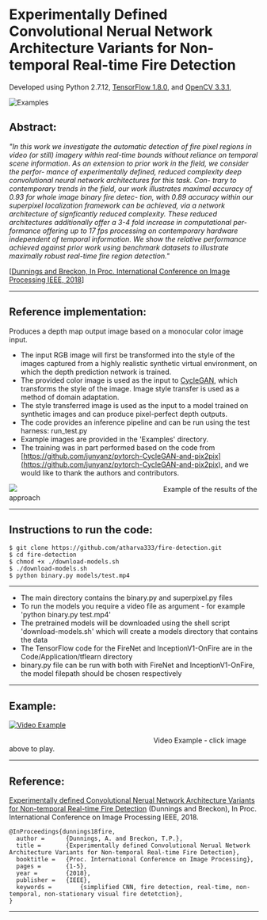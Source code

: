 # Experimentally Defined Convolutional Nerual Network Architecture Variants for Non-temporal Real-time Fire Detection

Developed using Python 2.7.12, [TensorFlow 1.8.0](https://www.tensorflow.org/install/), and [OpenCV 3.3.1](http://www.opencv.org),

![Examples](https://github.com/atharva333/fire-detection/blob/master/Images/binary-ex.png)
[](https://github.com/atharva333/fire-detection/blob/master/Images/SP_Partial.png)
&nbsp;&nbsp;&nbsp;&nbsp;&nbsp;&nbsp;&nbsp;&nbsp;&nbsp;&nbsp;&nbsp;&nbsp;&nbsp;&nbsp;&nbsp;&nbsp;
&nbsp;&nbsp;&nbsp;&nbsp;&nbsp;&nbsp;&nbsp;&nbsp;&nbsp;&nbsp;&nbsp;&nbsp;&nbsp;&nbsp;&nbsp;&nbsp;
&nbsp;&nbsp;&nbsp;&nbsp;&nbsp;&nbsp;&nbsp;&nbsp;&nbsp;&nbsp;&nbsp;&nbsp;&nbsp;&nbsp;&nbsp;&nbsp;
&nbsp;&nbsp;&nbsp;&nbsp;&nbsp;&nbsp;&nbsp;&nbsp;&nbsp;&nbsp;&nbsp;&nbsp;&nbsp;&nbsp;&nbsp;&nbsp;
&nbsp;&nbsp;&nbsp;&nbsp;&nbsp;&nbsp;&nbsp;&nbsp;&nbsp;&nbsp;&nbsp;&nbsp;&nbsp;&nbsp;&nbsp;&nbsp;

## Abstract:

_"In  this  work  we  investigate  the  automatic  detection  of  fire
pixel  regions  in  video  (or  still)  imagery  within  real-time
bounds without reliance on temporal scene information.  As
an extension to prior work in the field, we consider the perfor-
mance  of  experimentally  defined,  reduced  complexity  deep
convolutional neural network architectures for this task. Con-
trary to contemporary trends in the field, our work illustrates
maximal accuracy of 0.93 for whole image binary fire detec-
tion,  with  0.89  accuracy  within  our  superpixel  localization
framework  can  be  achieved,  via  a  network  architecture  of
signficantly reduced complexity. These reduced architectures
additionally  offer  a  3-4  fold  increase  in  computational  per-
formance offering up to 17 fps processing on contemporary
hardware  independent  of  temporal  information.    We  show
the  relative  performance  achieved  against  prior  work  using
benchmark datasets to illustrate maximally robust real-time
fire region detection."_

[[Dunnings and Breckon, In Proc. International Conference on Image Processing IEEE, 2018](http://breckon.eu/toby/publications/papers/dunnings18fire.pdf)]

---

## Reference implementation:
Produces a depth map output image based on a monocular color image input.
* The input RGB image will first be transformed into the style of the images captured from a highly realistic synthetic virtual environment, on which the depth prediction network is trained.
* The provided color image is used as the input to [CycleGAN](https://junyanz.github.io/CycleGAN/), which transforms the style of the image. Image style transfer is used as a method of domain adaptation.
* The style transferred image is used as the input to a model trained on synthetic images and can produce pixel-perfect depth outputs.
* The code provides an inference pipeline and can be run using the test harness: run_test.py
* Example images are provided in the 'Examples' directory.
* The training was in part performed based on the code from [https://github.com/junyanz/pytorch-CycleGAN-and-pix2pix](https://github.com/junyanz/pytorch-CycleGAN-and-pix2pix), and we would like to thank the authors and contributors.


![](https://github.com/atapour/styleDepth-Inference/blob/master/imgs/sample.png)
&nbsp;&nbsp;&nbsp;&nbsp;&nbsp;&nbsp;&nbsp;&nbsp;&nbsp;&nbsp;&nbsp;&nbsp;&nbsp;&nbsp;&nbsp;&nbsp;
&nbsp;&nbsp;&nbsp;&nbsp;&nbsp;&nbsp;&nbsp;&nbsp;&nbsp;&nbsp;&nbsp;&nbsp;&nbsp;&nbsp;&nbsp;&nbsp;
&nbsp;&nbsp;&nbsp;&nbsp;&nbsp;&nbsp;&nbsp;&nbsp;&nbsp;&nbsp;&nbsp;&nbsp;&nbsp;&nbsp;&nbsp;&nbsp;
&nbsp;&nbsp;&nbsp;&nbsp;&nbsp;&nbsp;&nbsp;&nbsp;&nbsp;&nbsp;&nbsp;&nbsp;&nbsp;&nbsp;&nbsp;&nbsp;
&nbsp;&nbsp;&nbsp;&nbsp;&nbsp;&nbsp;Example of the results of the approach

---
## Instructions to run the code:

```
$ git clone https://github.com/atharva333/fire-detection.git
$ cd fire-detection
$ chmod +x ./download-models.sh
$ ./download-models.sh
$ python binary.py models/test.mp4
```
---

* The main directory contains the binary.py and superpixel.py files
* To run the models you require a video file as argument - for example 'python binary.py test.mp4'
* The pretrained models will be downloaded using the shell script 'download-models.sh' which will create a models directory that contains the data
* The TensorFlow code for the FireNet and InceptionV1-OnFire are in the Code/Application/tflearn directory
* binary.py file can be run with both with FireNet and InceptionV1-OnFire, the model filepath should be chosen respectively

---


## Example:
[![Video Example](https://github.com/atapour/styleDepth-Inference/blob/master/imgs/thumbnail.jpg)](https://vimeo.com/260393753 "Video Example - Click to Play")

&nbsp;&nbsp;&nbsp;&nbsp;&nbsp;&nbsp;&nbsp;&nbsp;&nbsp;&nbsp;&nbsp;&nbsp;&nbsp;&nbsp;&nbsp;&nbsp;
&nbsp;&nbsp;&nbsp;&nbsp;&nbsp;&nbsp;&nbsp;&nbsp;&nbsp;&nbsp;&nbsp;&nbsp;&nbsp;&nbsp;&nbsp;&nbsp;
&nbsp;&nbsp;&nbsp;&nbsp;&nbsp;&nbsp;&nbsp;&nbsp;&nbsp;&nbsp;&nbsp;&nbsp;&nbsp;&nbsp;&nbsp;&nbsp;
&nbsp;&nbsp;&nbsp;&nbsp;&nbsp;&nbsp;&nbsp;&nbsp;&nbsp;&nbsp;&nbsp;&nbsp;&nbsp;&nbsp;&nbsp;&nbsp;
&nbsp;&nbsp;&nbsp;&nbsp;&nbsp;&nbsp;Video Example - click image above to play.

---

## Reference:

[Experimentally defined Convolutional Nerual Network Architecture Variants for Non-temporal Real-time Fire Detection](http://breckon.eu/toby/publications/papers/dunnings18fire.pdf)
(Dunnings and Breckon), In Proc. International Conference on Image Processing IEEE, 2018.
```
@InProceedings{dunnings18fire,
  author = 		{Dunnings, A. and Breckon, T.P.},
  title = 		{Experimentally defined Convolutional Nerual Network Architecture Variants for Non-temporal Real-time Fire Detection},
  booktitle = 	{Proc. International Conference on Image Processing},
  pages =		{1-5},
  year = 		{2018},
  publisher = 	{IEEE},
  keywords = 		{simplified CNN, fire detection, real-time, non-temporal, non-stationary visual fire detetction},
}

```
---

